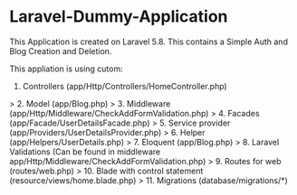 # Laravel-Dummy-Application

This Application is created on Laravel 5.8. 
This contains a Simple Auth and Blog Creation and Deletion.

This appliation is using cutom:
<ol>
  <li>Controllers (app/Http/Controllers/HomeController.php)</li>
</ol>
> 2. Model (app/Blog.php)
> 3. Middleware (app/Http/Middleware/CheckAddFormValidation.php)
> 4. Facades (app/Facade/UserDetailsFacade.php)
> 5. Service provider (app/Providers/UserDetailsProvider.php)
> 6. Helper (app/Helpers/UserDetails.php)
> 7. Eloquent (app/Blog.php)
> 8. Laravel Validations (Can be found in middleware app/Http/Middleware/CheckAddFormValidation.php)
> 9. Routes for web (routes/web.php)
> 10. Blade with control statement (resource/views/home.blade.php)
> 11. Migrations (database/migrations/*)
